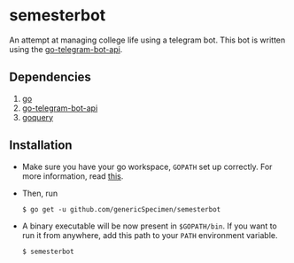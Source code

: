 # semesterbot

An attempt at managing college life using a telegram bot. This bot is written using the [go-telegram-bot-api](https://github.com/go-telegram-bot-api/telegram-bot-api).

## Dependencies

1. [go](https://golang.org/)
2. [go-telegram-bot-api](https://github.com/go-telegram-bot-api/telegram-bot-api)
3. [goquery](https://github.com/PuerkitoBio/goquery)

## Installation

* Make sure you have your go workspace, `GOPATH` set up correctly. For more information, read [this](https://golang.org/doc/code.html).

* Then, run

	`$ go get -u github.com/genericSpecimen/semesterbot`

* A binary executable will be now present in `$GOPATH/bin`. If you want to run it from anywhere, add this path to your `PATH` environment variable.

	`$ semesterbot`

